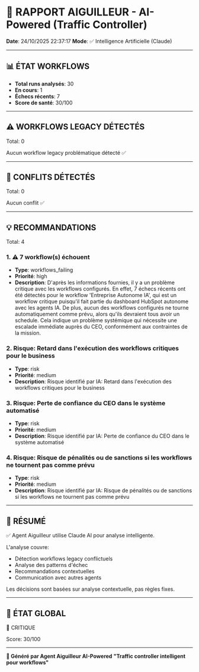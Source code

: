 # 🚦 RAPPORT AIGUILLEUR - AI-Powered (Traffic Controller)

**Date**: 24/10/2025 22:37:17
**Mode**: ✅ Intelligence Artificielle (Claude)

---

## 📊 ÉTAT WORKFLOWS

- **Total runs analysés**: 30
- **En cours**: 1
- **Échecs récents**: 7
- **Score de santé**: 30/100

---

## ⚠️  WORKFLOWS LEGACY DÉTECTÉS

Total: 0



Aucun workflow legacy problématique détecté ✅

---

## 🚨 CONFLITS DÉTECTÉS

Total: 0

Aucun conflit ✅

---

## 💡 RECOMMANDATIONS

Total: 4


### 1. ⚠️ 7 workflow(s) échouent

- **Type**: workflows_failing
- **Priorité**: high
- **Description**: D'après les informations fournies, il y a un problème critique avec les workflows configurés. En effet, 7 échecs récents ont été détectés pour le workflow 'Entreprise Autonome IA', qui est un workflow critique puisqu'il fait partie du dashboard HubSpot autonome avec les agents IA. De plus, aucun des workflows configurés ne tourne automatiquement comme prévu, alors qu'ils devraient tous avoir un schedule. Cela indique un problème systémique qui nécessite une escalade immédiate auprès du CEO, conformément aux contraintes de la mission.


### 2. Risque: Retard dans l'exécution des workflows critiques pour le business

- **Type**: risk
- **Priorité**: medium
- **Description**: Risque identifié par IA: Retard dans l'exécution des workflows critiques pour le business


### 3. Risque: Perte de confiance du CEO dans le système automatisé

- **Type**: risk
- **Priorité**: medium
- **Description**: Risque identifié par IA: Perte de confiance du CEO dans le système automatisé


### 4. Risque: Risque de pénalités ou de sanctions si les workflows ne tournent pas comme prévu

- **Type**: risk
- **Priorité**: medium
- **Description**: Risque identifié par IA: Risque de pénalités ou de sanctions si les workflows ne tournent pas comme prévu




---

## 🎯 RÉSUMÉ

✅ Agent Aiguilleur utilise Claude AI pour analyse intelligente.

L'analyse couvre:
- Détection workflows legacy conflictuels
- Analyse des patterns d'échec
- Recommandations contextuelles
- Communication avec autres agents

Les décisions sont basées sur analyse contextuelle, pas règles fixes.

---

## 🔄 ÉTAT GLOBAL

🔴 CRITIQUE

Score: 30/100

---

**🚦 Généré par Agent Aiguilleur AI-Powered**
**"Traffic controller intelligent pour workflows"**
